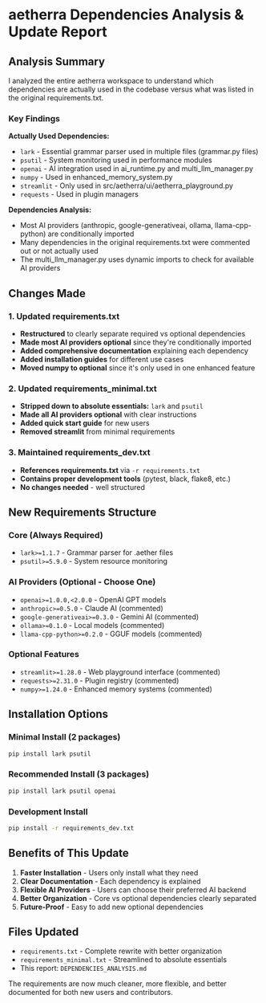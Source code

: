 # aetherra Dependencies Analysis & Update Report

## Analysis Summary

I analyzed the entire aetherra workspace to understand which dependencies are actually used in the codebase versus what was listed in the original requirements.txt.

### Key Findings

**Actually Used Dependencies:**
- `lark` - Essential grammar parser used in multiple files (grammar.py files)
- `psutil` - System monitoring used in performance modules
- `openai` - AI integration used in ai_runtime.py and multi_llm_manager.py
- `numpy` - Used in enhanced_memory_system.py
- `streamlit` - Only used in src/aetherra/ui/aetherra_playground.py
- `requests` - Used in plugin managers

**Dependencies Analysis:**
- Most AI providers (anthropic, google-generativeai, ollama, llama-cpp-python) are conditionally imported
- Many dependencies in the original requirements.txt were commented out or not actually used
- The multi_llm_manager.py uses dynamic imports to check for available AI providers

## Changes Made

### 1. Updated requirements.txt
- **Restructured** to clearly separate required vs optional dependencies
- **Made most AI providers optional** since they're conditionally imported
- **Added comprehensive documentation** explaining each dependency
- **Added installation guides** for different use cases
- **Moved numpy to optional** since it's only used in one enhanced feature

### 2. Updated requirements_minimal.txt
- **Stripped down to absolute essentials:** `lark` and `psutil`
- **Made all AI providers optional** with clear instructions
- **Added quick start guide** for new users
- **Removed streamlit** from minimal requirements

### 3. Maintained requirements_dev.txt
- **References requirements.txt** via `-r requirements.txt`
- **Contains proper development tools** (pytest, black, flake8, etc.)
- **No changes needed** - well structured

## New Requirements Structure

### Core (Always Required)
- `lark>=1.1.7` - Grammar parser for .aether files
- `psutil>=5.9.0` - System resource monitoring

### AI Providers (Optional - Choose One)
- `openai>=1.0.0,<2.0.0` - OpenAI GPT models
- `anthropic>=0.5.0` - Claude AI (commented)
- `google-generativeai>=0.3.0` - Gemini AI (commented)
- `ollama>=0.1.0` - Local models (commented)
- `llama-cpp-python>=0.2.0` - GGUF models (commented)

### Optional Features
- `streamlit>=1.28.0` - Web playground interface (commented)
- `requests>=2.31.0` - Plugin registry (commented)
- `numpy>=1.24.0` - Enhanced memory systems (commented)

## Installation Options

### Minimal Install (2 packages)
```bash
pip install lark psutil
```

### Recommended Install (3 packages)
```bash
pip install lark psutil openai
```

### Development Install
```bash
pip install -r requirements_dev.txt
```

## Benefits of This Update

1. **Faster Installation** - Users only install what they need
2. **Clear Documentation** - Each dependency is explained
3. **Flexible AI Providers** - Users can choose their preferred AI backend
4. **Better Organization** - Core vs optional dependencies clearly separated
5. **Future-Proof** - Easy to add new optional dependencies

## Files Updated

- `requirements.txt` - Complete rewrite with better organization
- `requirements_minimal.txt` - Streamlined to absolute essentials
- This report: `DEPENDENCIES_ANALYSIS.md`

The requirements are now much cleaner, more flexible, and better documented for both new users and contributors.
